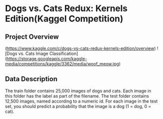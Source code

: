 # Dogs vs. Cats Redux: Kernels Edition(Kaggel Competition)

## Project Overview
(https://www.kaggle.com/c/dogs-vs-cats-redux-kernels-edition/overview)
![Dogs vs. Cats Image Classification]
(https://storage.googleapis.com/kaggle-media/competitions/kaggle/3362/media/woof_meow.jpg)



## Data Description
The train folder contains 25,000 images of dogs and cats. Each image in this folder has the label as part of the filename. The test folder contains 12,500 images, named according to a numeric id. For each image in the test set, you should predict a probability that the image is a dog (1 = dog, 0 = cat).

